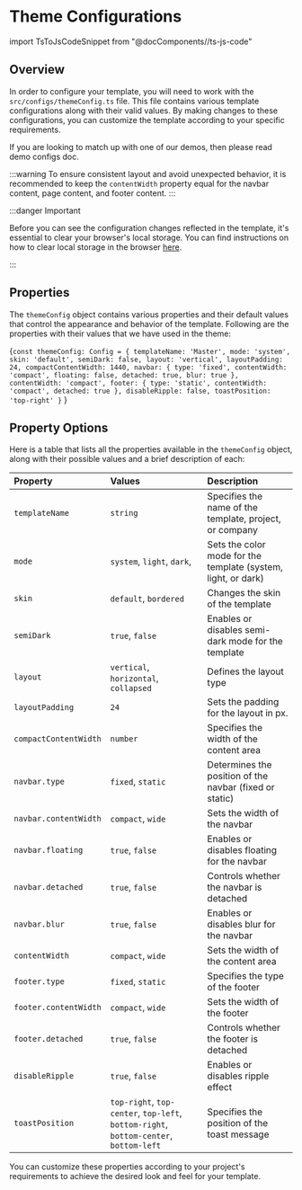 # Theme Configurations

import TsToJsCodeSnippet from "@docComponents//ts-js-code"

## Overview

In order to configure your template, you will need to work with the `src/configs/themeConfig.ts` file. This file contains various template configurations along with their valid values. By making changes to these configurations, you can customize the template according to your specific requirements.

If you are looking to match up with one of our demos, then please read demo configs doc.

:::warning
To ensure consistent layout and avoid unexpected behavior, it is recommended to keep the `contentWidth` property equal for the navbar content, page content, and footer content.
:::

:::danger Important

Before you can see the configuration changes reflected in the template, it's essential to clear your browser's local storage. You can find instructions on how to clear local storage in the browser [here](https://www.leadshook.com/help/how-to-clear-local-storage-in-google-chrome-browser/).

:::

## Properties

The `themeConfig` object contains various properties and their default values that control the appearance and behavior of the template. Following are the properties with their values that we have used in the theme:

<TsToJsCodeSnippet>{`const themeConfig: Config = {
  templateName: 'Master',
  mode: 'system',
  skin: 'default',
  semiDark: false,
  layout: 'vertical',
  layoutPadding: 24,
  compactContentWidth: 1440,
  navbar: {
    type: 'fixed',
    contentWidth: 'compact',
    floating: false,
    detached: true,
    blur: true
  },
  contentWidth: 'compact',
  footer: {
    type: 'static',
    contentWidth: 'compact',
    detached: true
  },
  disableRipple: false,
  toastPosition: 'top-right'
}`
}</TsToJsCodeSnippet>

## Property Options

Here is a table that lists all the properties available in the `themeConfig` object, along with their possible values and a brief description of each:

| Property             | Values                        | Description                                                            |
|:---------------------|:---------------------------------------|:--------------------------------------------------------------|
| `templateName`       | `string`                               | Specifies the name of the template, project, or company       |
| `mode`               | `system`, `light`, `dark`,             | Sets the color mode for the template (system, light, or dark) |
| `skin`               | `default`, `bordered`                  | Changes the skin of the template                              |  
| `semiDark`           | `true`, `false`                        | Enables or disables semi-dark mode for the template           |
| `layout`             | `vertical`, `horizontal`, `collapsed`  | Defines the layout type                                       |
| `layoutPadding`      | `24`                                   | Sets the padding for the layout in px.                               |
| `compactContentWidth`| `number`                               | Specifies the width of the content area                       |
| `navbar.type`        | `fixed`, `static`                      | Determines the position of the navbar (fixed or static)       |
| `navbar.contentWidth`| `compact`, `wide`                      | Sets the width of the navbar                                  |
| `navbar.floating`    | `true`, `false`                        | Enables or disables floating for the navbar                   |
| `navbar.detached`    | `true`, `false`                        | Controls whether the navbar is detached                       |
| `navbar.blur`        | `true`, `false`                        | Enables or disables blur for the navbar                       |
| `contentWidth`       | `compact`, `wide`                      | Sets the width of the content area                            |
| `footer.type`        | `fixed`, `static`                      | Specifies the type of the footer                              |
| `footer.contentWidth`| `compact`, `wide`                      | Sets the width of the footer                                  |
| `footer.detached`    | `true`, `false`                        | Controls whether the footer is detached                       |
| `disableRipple`      | `true`, `false`                        | Enables or disables ripple effect                             |
| `toastPosition`      | `top-right`, `top-center`, `top-left`, `bottom-right`, `bottom-center`, `bottom-left` | Specifies the position of the toast message |

You can customize these properties according to your project's requirements to achieve the desired look and feel for your template.
